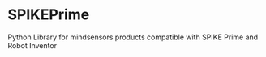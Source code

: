 # SPIKEPrime
Python Library for mindsensors products compatible with SPIKE Prime and Robot Inventor
